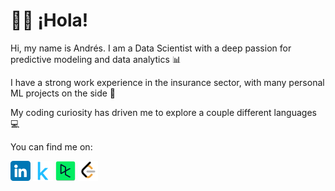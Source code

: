 # 👋🏼 ¡Hola!

Hi, my name is Andrés. I am a Data Scientist with a deep passion for predictive modeling and data analytics 📊

I have a strong work experience in the insurance sector, with many personal ML projects on the side 🧠

My coding curiosity has driven me to explore a couple different languages 💻

You can find me on:  
  
[![My Image](icons/linkedin.png)](https://www.linkedin.com/in/aerojasm/)
[![My Image](icons/kaggle.png)](https://www.kaggle.com/aerojasm)
[![My Image](icons/datacamp.png)](https://www.datacamp.com/portfolio/aerojasm)
[![My Image](icons/leetcode.png)](https://leetcode.com/u/aerojasm/)

<!---
andres99rojas/andres99rojas is a ✨ special ✨ repository because its `README.md` (this file) appears on your GitHub profile.
You can click the Preview link to take a look at your changes.
--->
